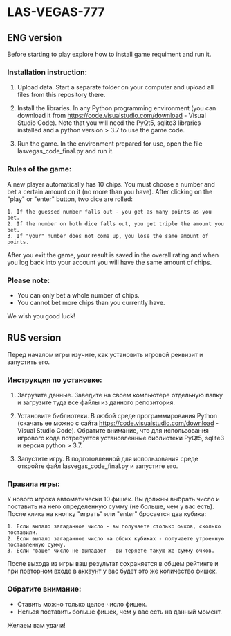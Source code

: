# LAS-VEGAS-777
## ENG version

Before starting to play explore how to install game requiment and run it.

### Installation instruction:
1. Upload data.
Start a separate folder on your computer and upload all files from this repository there. 

2. Install the libraries.
In any Python programming environment (you can download it from https://code.visualstudio.com/download - Visual Studio Code). Note that you will need the PyQt5, sqlite3 libraries installed and a python version > 3.7 to use the game code.

3. Run the game.
In the environment prepared for use, open the file lasvegas_code_final.py and run it.

### Rules of the game:
A new player automatically has 10 chips. 
You must choose a number and bet a certain amount on it (no more than you have).
After clicking on the "play" or "enter" button, two dice are rolled:

    1. If the guessed number falls out - you get as many points as you bet.
    2. If the number on both dice falls out, you get triple the amount you bet.
    3. If "your" number does not come up, you lose the same amount of points.

After you exit the game, your result is saved in the overall rating and when you log back into your account you will have the same amount of chips.

### Please note:
- You can only bet a whole number of chips.
- You cannot bet more chips than you currently have.

We wish you good luck!

## RUS version

Перед началом игры изучите, как установить игровой реквизит и запустить его.

### Инструкция по установке:
1. Загрузите данные.
Заведите на своем компьютере отдельную папку и загрузите туда все файлы из данного репозитория. 

2. Установите библиотеки.
В любой среде программирования Python (скачать ее можно с сайта https://code.visualstudio.com/download - Visual Studio Code). Обратите внимание, что для использования игрового кода потребуется установленные библиотеки PyQt5, sqlite3 и версия python > 3.7.

3. Запустите игру.
В подготовленной для использования среде откройте файл lasvegas_code_final.py и запустите его.


### Правила игры:
У нового игрока автоматически 10 фишек. 
Вы должны выбрать число и поставить на него определенную сумму (не больше, чем у вас есть).
После клика на кнопку "играть" или "enter" бросается два кубика:

    1. Если выпало загаданное число - вы получаете столько очков, сколько поставили.
    2. Если выпало загаданное число на обоих кубиках - получаете утроенную поставленную сумму.
    3. Если "ваше" число не выпадает - вы теряете такую же сумму очков.

После выхода из игры ваш результат сохраняется в общем рейтинге и при повторном входе в аккаунт у вас будет это же количество фишек.

### Обратите внимание:
- Ставить можно только целое число фишек.
- Нельзя поставить больше фишек, чем у вас есть на данный момент.

Желаем вам удачи!
